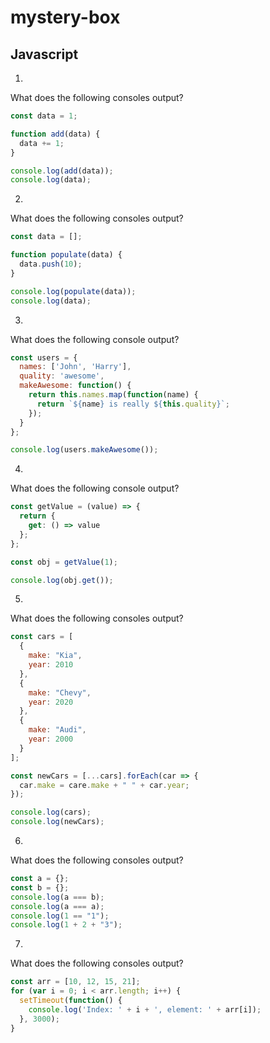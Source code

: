 # mystery-box

## Javascript

1.

What does the following consoles output?

```javascript
const data = 1;

function add(data) {
  data += 1;
}

console.log(add(data));
console.log(data);
```

2.

What does the following consoles output?

```javascript
const data = [];

function populate(data) {
  data.push(10);
}

console.log(populate(data));
console.log(data);
```

3.

What does the following console output?

```javascript
const users = {
  names: ['John', 'Harry'],
  quality: 'awesome',
  makeAwesome: function() {
    return this.names.map(function(name) {
      return `${name} is really ${this.quality}`;
    });
  }
};

console.log(users.makeAwesome());
```

4.

What does the following console output?

```javascript
const getValue = (value) => {
  return {
    get: () => value
  };
};

const obj = getValue(1);

console.log(obj.get());
```

5.

What does the following consoles output?

```javascript
const cars = [
  {
    make: "Kia",
    year: 2010
  },
  {
    make: "Chevy",
    year: 2020
  },
  {
    make: "Audi",
    year: 2000
  }
];

const newCars = [...cars].forEach(car => {
  car.make = care.make + " " + car.year;
});

console.log(cars);
console.log(newCars);

```

6.

What does the following consoles output?

```javascript
const a = {};
const b = {};
console.log(a === b);
console.log(a === a);
console.log(1 == "1");
console.log(1 + 2 + "3");
```

7.

What does the following consoles output?

```javascript
const arr = [10, 12, 15, 21];
for (var i = 0; i < arr.length; i++) {
  setTimeout(function() {
    console.log('Index: ' + i + ', element: ' + arr[i]);
  }, 3000);
}
```

